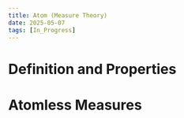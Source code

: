 ```yaml
---
title: Atom (Measure Theory)
date: 2025-05-07
tags: [In_Progress]
---
```


# Definition and Properties

# Atomless Measures
